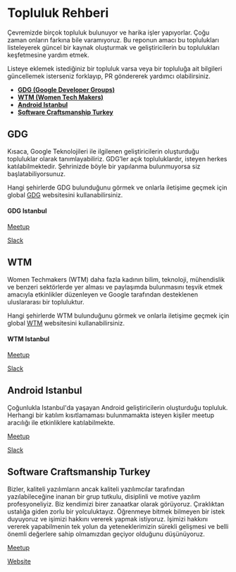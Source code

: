 
# Topluluk Rehberi

Çevremizde birçok topluluk bulunuyor ve harika işler yapıyorlar. Çoğu zaman onların farkına bile varamıyoruz. Bu reponun amacı bu toplulukları listeleyerek güncel bir kaynak oluşturmak ve geliştiricilerin bu toplulukları keşfetmesine yardım etmek.

Listeye eklemek istediğiniz bir topluluk varsa veya bir topluluğa ait bilgileri güncellemek isterseniz forklayıp, PR göndererek yardımcı olabilirsiniz.
	
*   **[GDG (Google Developer Groups)](#gdg)**
*   **[WTM (Women Tech Makers)](#wtm)**
*   **[Android Istanbul](#androidistanbul)**
*   **[Software Craftsmanship Turkey](#softwarecraftsmanshipturkey)**



## <a name="gdg"></a> GDG

Kısaca, Google Teknolojileri ile ilgilenen geliştiricilerin oluşturduğu topluluklar olarak tanımlayabiliriz. GDG’ler açık topluluklardır, isteyen herkes katılabilmektedir. Şehrinizde böyle bir yapılanma bulunmuyorsa siz başlatabiliyorsunuz.

Hangi şehirlerde GDG bulunduğunu görmek ve onlarla iletişime geçmek için global [GDG](https://developers.google.com/groups/directory/?hl=tr) websitesini kullanabilirsiniz.

#### GDG Istanbul
[Meetup](https://www.meetup.com/tr-TR/GDGIstanbul/)

[Slack](http://gdgistanbul-slack.herokuapp.com/)
			
## <a name="wtm"></a> WTM
								
Women Techmakers (WTM) daha fazla kadının bilim, teknoloji, mühendislik ve benzeri sektörlerde yer alması ve paylaşımda bulunmasını teşvik etmek amacıyla etkinlikler düzenleyen ve Google tarafından desteklenen uluslararası bir topluluktur.

Hangi şehirlerde WTM bulunduğunu görmek ve onlarla iletişime geçmek için global [WTM](https://www.womentechmakers.com/directory) websitesini kullanabilirsiniz.

#### WTM Istanbul
[Meetup](https://www.meetup.com/tr-TR/GDGIstanbul/)

[Slack](http://gdgistanbul-slack.herokuapp.com/)


## <a name="androidistanbul"></a> Android Istanbul

Çoğunlukla Istanbul'da yaşayan Android geliştiricilerin oluşturduğu topluluk. Herhangi bir katılım kısıtlamaması bulunmamakta isteyen kişiler meetup aracılığı ile etkinliklere katılabilmekte. 
								
[Meetup](https://www.meetup.com/tr-TR/Android-Istanbul-Meetup/) 

[Slack](https://www.meetup.com/tr-TR/Android-Istanbul-Meetup/)


## <a name="softwarecraftsmanshipturkey"></a> Software Craftsmanship Turkey

Bizler, kaliteli yazılımların ancak kaliteli yazılımcılar tarafından yazılabileceğine inanan bir grup tutkulu, disiplinli ve motive yazılım profesyoneliyiz. Biz kendimizi birer zanaatkar olarak görüyoruz. Çıraklıktan ustalığa giden zorlu bir yolculuktayız. Öğrenmeye bitmek bilmeyen bir istek duyuyoruz ve işimizi hakkını vererek yapmak istiyoruz. İşimizi hakkını vererek yapabilmenin tek yolun da yeteneklerimizin sürekli gelişmesi ve belli önemli değerlere sahip olmamızdan geçiyor olduğunu düşünüyoruz.  
								
[Meetup](https://www.meetup.com/tr-TR/Software-Craftsmanship-Turkey/?chapter_analytics_code=UA-86718424-1) 

[Website](http://www.scturkey.org/)


